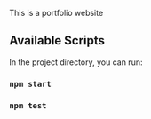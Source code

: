 This is a portfolio website

## Available Scripts

In the project directory, you can run:

### `npm start`

### `npm test`

